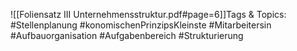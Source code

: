 
![[Foliensatz III Unternehmensstruktur.pdf#page=6]]Tags & Topics:
   #Stellenplanung
   #konomischenPrinzipsKleinste
   #Mitarbeitersin
   #Aufbauorganisation
   #Aufgabenbereich
   #Strukturierung